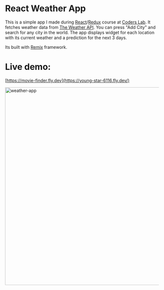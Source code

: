 # React Weather App
This is a simple app I made during [React](https://react.dev/)/[Redux](https://redux.js.org/) course at [Coders Lab](https://coderslab.pl/pl). It fetches weather data from [The Weather API](https://www.weatherapi.com/). You can press "Add City" and search for any city in the world. The app displays widget for each location with its current weather and a prediction for the next 3 days.

Its built with [Remix](https://remix.run) framework.

# Live demo: 
[https://movie-finder.fly.dev](https://young-star-6116.fly.dev/)

<img width="647" alt="weather-app" src="https://github.com/zbigniew54/WeatherApp/assets/132487185/61d5c6ca-9d0a-4758-8fdf-bf5c62e53862">
